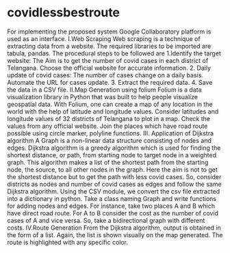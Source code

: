 # covidlessbestroute
For implementing the proposed system Google Collaboratory platform is used as
an interface.
I.Web Scraping
Web scraping is a technique of extracting data from a website. The required libraries 
to be imported are tabula, pandas. The procedural steps to be followed are
1.Identify the target website: The Aim is to get the number of covid cases in each
district of Telangana. Choose the official website for accurate information.
2. Daily update of covid cases: The number of cases change on a daily basis.
Automate the URL for cases update.
3. Extract the required data.
4. Save the data in a CSV file.
II.Map Generation using folium
Folium is a data visualization library in Python that was built to help people
visualize geospatial data. With Folium, one can create a map of any location in the
world with the help of latitude and longitude values. Consider latitudes and
longitude values of 32 districts of Telangana to plot in a map. Check the values
from any official website. Join the places which have road route possible using
circle marker, polyline functions.
III. Application of Dijkstra algorithm
A Graph is a non-linear data structure consisting of nodes and edges. Dijkstra algorithm is a
greedy algorithm which is used for finding the shortest distance, or path, from
starting node to target node in a weighted graph. This algorithm makes a list of the
shortest path from the starting node, the source, to all other nodes in the graph.
Here the aim is not to get the shortest distance but to get the path with less covid
cases. So, consider districts as nodes and number of covid cases as edges and
follow the same Dijkstra algorithm.
Using the CSV module, we convert the csv file extracted into a dictionary in
python. Take a class naming Graph and write functions for adding nodes and
edges. For instance, take two places A and B which have direct road route. For A
to B consider the cost as the number of covid cases of A and vice versa. So, take a
bidirectional graph with different costs.
IV.Route Generation
From the Dijkstra algorithm, output is obtained in the form of a list. Again, the list
is shown visually on the map generated. The route is highlighted with any specific
color.
